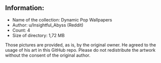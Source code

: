 ## Information:

- Name of the collection: Dynamic Pop Wallpapers
- Author: u/Insightful_Abyss (Reddit)
- Count: 4
- Size of directory: 1,72 MB

Those pictures are provided, as is, by the original owner. He agreed to the usage of his art in this GitHub repo.
Please do not redistribute the artwork without the consent of the original author.